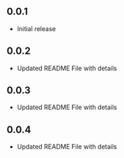 ## 0.0.1

* Initial release

## 0.0.2

* Updated README File with details

## 0.0.3

* Updated README File with details

## 0.0.4

* Updated README File with details